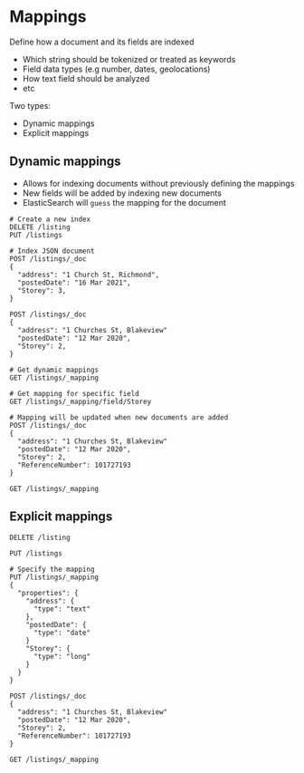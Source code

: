 # Mappings

Define how a document and its fields are indexed

* Which string should be tokenized or treated as keywords
* Field data types (e.g number, dates, geolocations)
* How text field should be analyzed
* etc

Two types:

* Dynamic mappings
* Explicit mappings

## Dynamic mappings

* Allows for indexing documents without previously defining the mappings
* New fields will be added by indexing new documents
* ElasticSearch will `guess` the mapping for the document

```text
# Create a new index
DELETE /listing
PUT /listings

# Index JSON document
POST /listings/_doc
{
  "address": "1 Church St, Richmond",
  "postedDate": "16 Mar 2021",
  "Storey": 3,
}

POST /listings/_doc
{
  "address": "1 Churches St, Blakeview"
  "postedDate": "12 Mar 2020",
  "Storey": 2,
}

# Get dynamic mappings
GET /listings/_mapping

# Get mapping for specific field
GET /listings/_mapping/field/Storey

# Mapping will be updated when new documents are added
POST /listings/_doc
{
  "address": "1 Churches St, Blakeview"
  "postedDate": "12 Mar 2020",
  "Storey": 2,
  "ReferenceNumber": 101727193
}

GET /listings/_mapping

```

## Explicit mappings
```text
DELETE /listing

PUT /listings

# Specify the mapping
PUT /listings/_mapping
{
  "properties": {
    "address": {
      "type": "text"
    },
    "postedDate": {
      "type": "date"
    }
    "Storey": {
      "type": "long"
    }
  }
}

POST /listings/_doc
{
  "address": "1 Churches St, Blakeview"
  "postedDate": "12 Mar 2020",
  "Storey": 2,
  "ReferenceNumber": 101727193
}

GET /listings/_mapping
```
